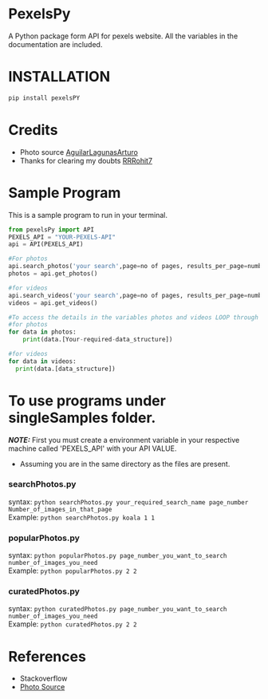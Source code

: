 # PexelsPy
A Python package form API for pexels website. All the variables in the documentation are included.

# INSTALLATION
```python
pip install pexelsPY
```
# Credits
- Photo source [AguilarLagunasArturo](https://github.com/AguilarLagunasArturo)
- Thanks for clearing my doubts [RRRohit7](https://github.com/RRRohit7)

# Sample Program
This is a sample program to run in your terminal.
```python
from pexelsPy import API
PEXELS_API = "YOUR-PEXELS-API"
api = API(PEXELS_API)

#For photos
api.search_photos('your search',page=no of pages, results_per_page=number)    
photos = api.get_photos()

#for videos
api.search_videos('your search',page=no of pages, results_per_page=number)
videos = api.get_videos()

#To access the details in the variables photos and videos LOOP through the variable
#for photos
for data in photos:
	print(data.[Your-required-data_structure])

#for videos
for data in videos:
  print(data.[data_structure])
```

# To use programs under singleSamples folder.

**_NOTE:_** First you must create a environment variable in your respective machine called 'PEXELS_API' with your API VALUE.

- Assuming you are in the same directory as the files are present.

### searchPhotos.py
syntax: ```python searchPhotos.py your_required_search_name page_number Number_of_images_in_that_page```\
Example: ```python searchPhotos.py koala 1 1```

### popularPhotos.py
syntax: ```python popularPhotos.py page_number_you_want_to_search number_of_images_you_need```\
Example: ```python popularPhotos.py 2 2```

### curatedPhotos.py
syntax: ```python curatedPhotos.py page_number_you_want_to_search number_of_images_you_need```\
Example: ```python curatedPhotos.py 2 2```

# References
- Stackoverflow
- [Photo Source](https://github.com/AguilarLagunasArturo/pexels-api)
